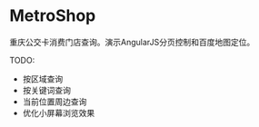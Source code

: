 # MetroShop
重庆公交卡消费门店查询。演示AngularJS分页控制和百度地图定位。

TODO: 

  - 按区域查询
  - 按关键词查询
  - 当前位置周边查询
  - 优化小屏幕浏览效果
